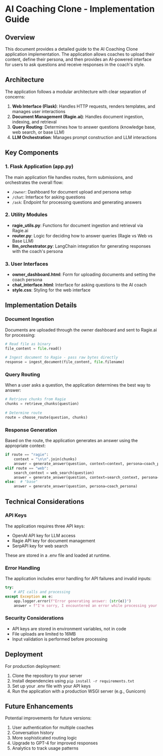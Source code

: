 # AI Coaching Clone - Implementation Guide

## Overview
This document provides a detailed guide to the AI Coaching Clone application implementation. The application allows coaches to upload their content, define their persona, and then provides an AI-powered interface for users to ask questions and receive responses in the coach's style.

## Architecture
The application follows a modular architecture with clear separation of concerns:

1. **Web Interface (Flask)**: Handles HTTP requests, renders templates, and manages user interactions
2. **Document Management (Ragie.ai)**: Handles document ingestion, indexing, and retrieval
3. **Query Routing**: Determines how to answer questions (knowledge base, web search, or base LLM)
4. **LLM Orchestration**: Manages prompt construction and LLM interactions

## Key Components

### 1. Flask Application (app.py)
The main application file handles routes, form submissions, and orchestrates the overall flow:
- `/owner`: Dashboard for document upload and persona setup
- `/chat`: Interface for asking questions
- `/ask`: Endpoint for processing questions and generating answers

### 2. Utility Modules
- **ragie_utils.py**: Functions for document ingestion and retrieval via Ragie.ai
- **router.py**: Logic for deciding how to answer queries (Ragie vs Web vs Base LLM)
- **llm_orchestrator.py**: LangChain integration for generating responses with the coach's persona

### 3. User Interfaces
- **owner_dashboard.html**: Form for uploading documents and setting the coach persona
- **chat_interface.html**: Interface for asking questions to the AI coach
- **style.css**: Styling for the web interface

## Implementation Details

### Document Ingestion
Documents are uploaded through the owner dashboard and sent to Ragie.ai for processing:
```python
# Read file as binary
file_content = file.read()
                
# Ingest document to Ragie - pass raw bytes directly
response = ingest_document(file_content, file.filename)
```

### Query Routing
When a user asks a question, the application determines the best way to answer:
```python
# Retrieve chunks from Ragie
chunks = retrieve_chunks(question)
        
# Determine route
route = choose_route(question, chunks)
```

### Response Generation
Based on the route, the application generates an answer using the appropriate context:
```python
if route == "ragie":
    context = "\n\n".join(chunks)
    answer = generate_answer(question, context=context, persona=coach_persona)
elif route == "web":
    search_context = web_search(question)
    answer = generate_answer(question, context=search_context, persona=coach_persona)
else:  # "base"
    answer = generate_answer(question, persona=coach_persona)
```

## Technical Considerations

### API Keys
The application requires three API keys:
- OpenAI API key for LLM access
- Ragie API key for document management
- SerpAPI key for web search

These are stored in a .env file and loaded at runtime.

### Error Handling
The application includes error handling for API failures and invalid inputs:
```python
try:
    # API calls and processing
except Exception as e:
    app.logger.error(f"Error generating answer: {str(e)}")
    answer = f"I'm sorry, I encountered an error while processing your question. Please try again later."
```

### Security Considerations
- API keys are stored in environment variables, not in code
- File uploads are limited to 16MB
- Input validation is performed before processing

## Deployment
For production deployment:
1. Clone the repository to your server
2. Install dependencies using `pip install -r requirements.txt`
3. Set up your .env file with your API keys
4. Run the application with a production WSGI server (e.g., Gunicorn)

## Future Enhancements
Potential improvements for future versions:
1. User authentication for multiple coaches
2. Conversation history
3. More sophisticated routing logic
4. Upgrade to GPT-4 for improved responses
5. Analytics to track usage patterns
